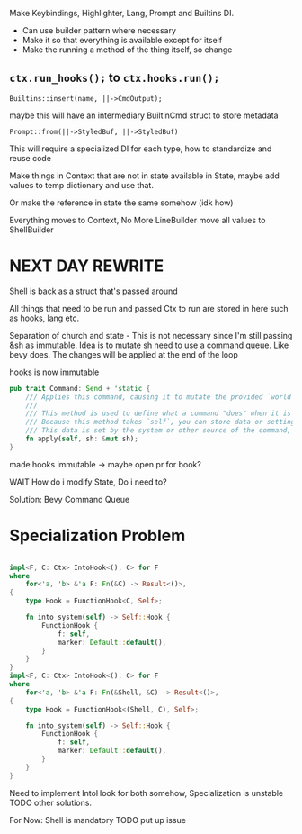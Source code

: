 Make Keybindings, Highlighter, Lang, Prompt and Builtins DI.

- Can use builder pattern where necessary
- Make it so that everything is available except for itself
- Make the running a method of the thing itself, so change

## `ctx.run_hooks();` to `ctx.hooks.run();`

`Builtins::insert(name, ||->CmdOutput);`

maybe this will have an intermediary BuiltinCmd struct to store metadata

`Prompt::from(||->StyledBuf, ||->StyledBuf)`

This will require a specialized DI for each type, how to standardize and reuse code

Make things in Context that are not in state available in State<T>,
maybe add values to temp dictionary and use that.

Or make the reference in state the same somehow (idk how)

Everything moves to Context,
No More LineBuilder move all values to ShellBuilder

# NEXT DAY REWRITE

Shell is back as a struct that's passed around

All things that need to be run and passed Ctx to run are stored in here
such as hooks, lang etc.

Separation of church and state - This is not necessary since I'm still passing &sh as immutable. Idea is to mutate sh need to use a command queue. Like bevy does. The changes will be applied at the end of the loop

hooks is now immutable

```rust
pub trait Command: Send + 'static {
    /// Applies this command, causing it to mutate the provided `world`.
    ///
    /// This method is used to define what a command "does" when it is ultimately applied.
    /// Because this method takes `self`, you can store data or settings on the type that implements this trait.
    /// This data is set by the system or other source of the command, and then ultimately read in this method.
    fn apply(self, sh: &mut sh);
}
```

made hooks immutable -> maybe open pr for book?

WAIT
How do i modify State, Do i need to?

Solution: Bevy Command Queue

# Specialization Problem

```rust

impl<F, C: Ctx> IntoHook<(), C> for F
where
    for<'a, 'b> &'a F: Fn(&C) -> Result<()>,
{
    type Hook = FunctionHook<C, Self>;

    fn into_system(self) -> Self::Hook {
        FunctionHook {
            f: self,
            marker: Default::default(),
        }
    }
}
impl<F, C: Ctx> IntoHook<(), C> for F
where
    for<'a, 'b> &'a F: Fn(&Shell, &C) -> Result<()>,
{
    type Hook = FunctionHook<(Shell, C), Self>;

    fn into_system(self) -> Self::Hook {
        FunctionHook {
            f: self,
            marker: Default::default(),
        }
    }
}
```

Need to implement IntoHook for both somehow, Specialization is unstable TODO other solutions.

For Now: Shell is mandatory TODO put up issue
